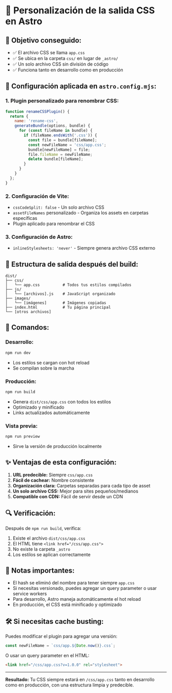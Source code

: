 # 🎨 Personalización de la salida CSS en Astro

## 🎯 **Objetivo conseguido:**
- ✅ El archivo CSS se llama `app.css`
- ✅ Se ubica en la carpeta `css/` en lugar de `_astro/`
- ✅ Un solo archivo CSS sin división de código
- ✅ Funciona tanto en desarrollo como en producción

## 📝 **Configuración aplicada en `astro.config.mjs`:**

### 1. **Plugin personalizado para renombrar CSS:**
```javascript
function renameCSSPlugin() {
  return {
    name: 'rename-css',
    generateBundle(options, bundle) {
      for (const fileName in bundle) {
        if (fileName.endsWith('.css')) {
          const file = bundle[fileName];
          const newFileName = 'css/app.css';
          bundle[newFileName] = file;
          file.fileName = newFileName;
          delete bundle[fileName];
        }
      }
    }
  };
}
```

### 2. **Configuración de Vite:**
- `cssCodeSplit: false` - Un solo archivo CSS
- `assetFileNames` personalizado - Organiza los assets en carpetas específicas
- Plugin aplicado para renombrar el CSS

### 3. **Configuración de Astro:**
- `inlineStylesheets: 'never'` - Siempre genera archivo CSS externo

## 📁 **Estructura de salida después del build:**

```
dist/
├── css/
│   └── app.css          # Todos tus estilos compilados
├── js/
│   └── [archivos].js    # JavaScript organizado
├── images/
│   └── [imágenes]       # Imágenes copiadas
├── index.html           # Tu página principal
└── [otros archivos]
```

## 🚀 **Comandos:**

### Desarrollo:
```bash
npm run dev
```
- Los estilos se cargan con hot reload
- Se compilan sobre la marcha

### Producción:
```bash
npm run build
```
- Genera `dist/css/app.css` con todos los estilos
- Optimizado y minificado
- Links actualizados automáticamente

### Vista previa:
```bash
npm run preview
```
- Sirve la versión de producción localmente

## ✨ **Ventajas de esta configuración:**

1. **URL predecible:** Siempre `css/app.css`
2. **Fácil de cachear:** Nombre consistente
3. **Organización clara:** Carpetas separadas para cada tipo de asset
4. **Un solo archivo CSS:** Mejor para sites pequeños/medianos
5. **Compatible con CDN:** Fácil de servir desde un CDN

## 🔍 **Verificación:**

Después de `npm run build`, verifica:
1. Existe el archivo `dist/css/app.css`
2. El HTML tiene `<link href="/css/app.css">`
3. No existe la carpeta `_astro`
4. Los estilos se aplican correctamente

## 📝 **Notas importantes:**

- El hash se eliminó del nombre para tener siempre `app.css`
- Si necesitas versionado, puedes agregar un query parameter o usar service workers
- Para desarrollo, Astro maneja automáticamente el hot reload
- En producción, el CSS está minificado y optimizado

## 🛠️ **Si necesitas cache busting:**

Puedes modificar el plugin para agregar una versión:
```javascript
const newFileName = `css/app.${Date.now()}.css`;
```

O usar un query parameter en el HTML:
```html
<link href="/css/app.css?v=1.0.0" rel="stylesheet">
```

---

**Resultado:** Tu CSS siempre estará en `/css/app.css` tanto en desarrollo como en producción, con una estructura limpia y predecible.
